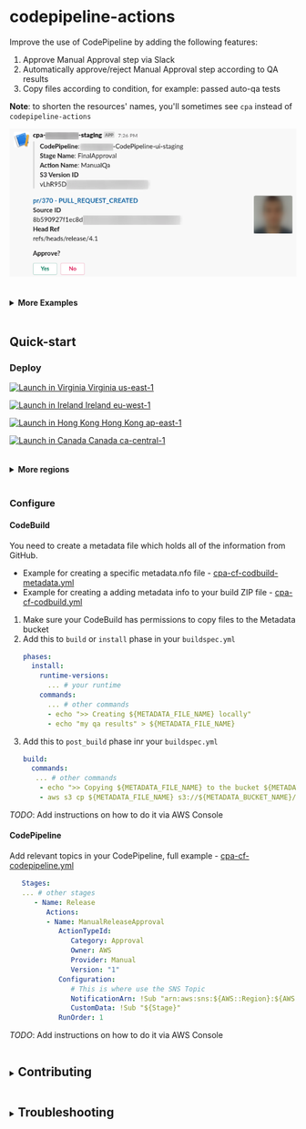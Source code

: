 # codepipeline-actions

Improve the use of CodePipeline by adding the following features:

1. Approve Manual Approval step via Slack
1. Automatically approve/reject Manual Approval step according to QA results
1. Copy files according to condition, for example: passed auto-qa tests

**Note**: to shorten the resources' names, you'll sometimes see `cpa` instead of `codepipeline-actions`

![Approve-Example](./assets/cpa-approve-example.png 'Approve Example')

<details><summary><h4 style="display:inline-block">More Examples</h2>
</summary>

![Build-Succeeded-Example](./assets/cpa-approve-example.png 'Build Succeeded Example')

![Approved-Example](./assets/cpa-approved-example.png 'Approved Example')

</details>

## Quick-start

### Deploy

[![Launch in Virginia](https://s3.amazonaws.com/cloudformation-examples/cloudformation-launch-stack.png) Virginia us-east-1](https://us-east-1.console.aws.amazon.com/cloudformation/home?region=us-east-1#/stacks/quickcreate?templateURL=https://codepipeline-actions.s3-eu-west-1.amazonaws.com/cpa-cf-template.yml)

[![Launch in Ireland](https://s3.amazonaws.com/cloudformation-examples/cloudformation-launch-stack.png) Ireland eu-west-1](https://eu-west-1.console.aws.amazon.com/cloudformation/home?region=eu-west-1#/stacks/quickcreate?templateURL=https://codepipeline-actions.s3-eu-west-1.amazonaws.com/cpa-cf-template.yml)

[![Launch in Hong Kong](https://s3.amazonaws.com/cloudformation-examples/cloudformation-launch-stack.png) Hong Kong ap-east-1](https://eu-west-1.console.aws.amazon.com/cloudformation/home?region=eu-west-1#/stacks/quickcreate?templateURL=https://codepipeline-actions.s3-eu-west-1.amazonaws.com/cpa-cf-template.yml)

[![Launch in Canada](https://s3.amazonaws.com/cloudformation-examples/cloudformation-launch-stack.png) Canada ca-central-1](https://eu-west-1.console.aws.amazon.com/cloudformation/home?region=eu-west-1#/stacks/quickcreate?templateURL=https://codepipeline-actions.s3-eu-west-1.amazonaws.com/cpa-cf-template.yml)

<details><summary><h4 style="display:inline-block">More regions</h4>
</summary>

To deploy in other regions, replace AWS_REGION with the region's code

```
https://AWS_REGION.console.aws.amazon.com/cloudformation/home?region=AWS_REGION#/stacks/quickcreate?templateURL=https://
codepipeline-actions.s3-eu-west-1.amazonaws.com/cpa-cf-template.yml
```

</details>

### Configure

#### CodeBuild

You need to create a metadata file which holds all of the information from GitHub.

- Example for creating a specific metadata.nfo file - [cpa-cf-codbuild-metadata.yml](./aws_resources/cpa-cf-codbuild-metadata.yml)
- Example for creating a adding metadata info to your build ZIP file - [cpa-cf-codbuild.yml](./aws_resources/cpa-cf-codbuild.yml)

1. Make sure your CodeBuild has permissions to copy files to the Metadata bucket
1. Add this to `build` or `install` phase in your `buildspec.yml`
   ```yml
   phases:
     install:
       runtime-versions:
         ... # your runtime
       commands:
         ... # other commands
         - echo ">> Creating ${METADATA_FILE_NAME} locally"
         - echo "my qa results" > ${METADATA_FILE_NAME}
   ```
1. Add this to `post_build` phase inr your `buildspec.yml`
   ```yml
   build:
     commands:
      ... # other commands
       - echo ">> Copying ${METADATA_FILE_NAME} to the bucket ${METADATA_BUCKET_NAME}"
       - aws s3 cp ${METADATA_FILE_NAME} s3://${METADATA_BUCKET_NAME}/${METADATA_FILE_NAME} --metadata qa_status=success,source_id=${CODEBUILD_RESOLVED_SOURCE_VERSION},webhook_base_ref=${CODEBUILD_WEBHOOK_BASE_REF},webhook_head_ref=${CODEBUILD_WEBHOOK_HEAD_REF},webhook_event=${CODEBUILD_WEBHOOK_EVENT},webhook_actor=${CODEBUILD_WEBHOOK_ACTOR_ACCOUNT_ID},webhook_trigger=${CODEBUILD_WEBHOOK_TRIGGER},repo_url=${CODEBUILD_SOURCE_REPO_URL}
   ```

_TODO_: Add instructions on how to do it via AWS Console

#### CodePipeline

Add relevant topics in your CodePipeline, full example - [cpa-cf-codepipeline.yml](./aws_resources/cpa-codepipeline.yml)

```yml
   Stages:
   ... # other stages
      - Name: Release
         Actions:
         - Name: ManualReleaseApproval
            ActionTypeId:
               Category: Approval
               Owner: AWS
               Provider: Manual
               Version: "1"
            Configuration:
               # This is where use the SNS Topic
               NotificationArn: !Sub "arn:aws:sns:${AWS::Region}:${AWS::AccountId}:${AppName}-cpa-Release-${Stage}"
               CustomData: !Sub "${Stage}"
            RunOrder: 1
```

_TODO_: Add instructions on how to do it via AWS Console

<details><summary><h2 style="display:inline-block">Contributing</h2>
</summary>

### Prerequisites

1. AWS user with Administrator privileges
1. [aws cli](https://docs.aws.amazon.com/cli/latest/userguide/cli-chap-install.html)
1. [yarn](https://yarnpkg.com/lang/en/docs/install/)
1. [bash](https://www.gnu.org/software/bash/)
1. [Docker](https://docs.docker.com/install/)
1. [Docker Compose](https://docs.docker.com/compose/install/)
1. Integrate CodeBuild with your GitHub account
   - Create CodeBuild project
   - Source Provider: GitHub, Repository in my GitHub account and click Connect
   - Discard the CodeBuild project
1. [aws-vault](https://github.com/99designs/aws-vault) (Optional, but recommended)

_TODO_: Create a Docker image of prerequisites

### Installing

`codepipeline-actions:` - means we're in this project's root folder

Clone this repository

```
codepipeline-actions: git git@github.com:devops-internal/codepipeline-actions.git
```

### Usage

#### Run docker-compose container

`codepipeline-actions:` - means we're in this project's root folder
`bash-5.0#` - means we're in the container

```
codepipeline-actions: yarn docker:run
...
bash-5.0:
```

**[aws-vault](https://github.com/99designs/aws-vault) users** - Update `env` file with your `AWS_VAULT_PROFILE` and run `yarn docker:run:aws-vault`

1. Installs dependencies for Lambda Layers and services (Lambda Functions)
1. Creates two S3 buckets and updates `.env` file

#### Slack

1. Create a Slack channel: `codepipeline_notifications`
1. Create a [Slack application](https://api.slack.com/apps)
1. Create a Slack Bot for your Slack application, and add the bot to your channel
1. Update `.env` file with the values
   - `SLACK_SIGNING_SECRET`
   - `SLACK_BOT_OAUTH_TOKEN`

#### Build and deploy

Run inside the running container

```
bash-5.0#  yarn build
...
bash-5.0#  yarn deploy:all
...
>> Go to Slack apps: https://api.slack.com/apps --> Select your app
>> Go to Interactive Components --> Update Request URL with:
>> https://hashedstr.execute-api.eu-west-1.amazonaws.com/prod/codepipeline/release

bash-5.0#
```

1. Builds services (Lambda Functions) and outputs `dist` folder in each service
1. Deploys lambda layers - [axios](https://www.npmjs.com/package/axios)
1. Deploys services - Lambda Functions
1. Deploys CodeBuild
1. Deploys CodePipeline

#### Trigger a build

Create a pull-request, from any branch to `develop` branch, now look at `codepipeline_notifications` channel in Slack

</details>

<details><summary><h2 style="display:inline-block">Troubleshooting</h2>
</summary>

### Not getting Approval messages in Slack

If you updated the SNS-Topic, then the link to it in CodePipeline might be broken.
Re-deploy CodePipeline with a different SNS-Topic, and then re-deploy CodePipeline with the corrent SNS-Topic.

### Forgot to update `.env` with Slack secrets

No worries, update the `.env` file and then run:

```
bash-5.0#  yarn deploy:cpa
```

This will re-deploy the Lambda Functions (services) with the updated secrets.

</details>
